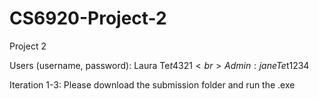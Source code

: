 # CS6920-Project-2
Project 2 

Users (username, password): Laura Te$t4321 <br>
Admin: jane Te$t1234

Iteration 1-3: Please download the submission folder and run the .exe
